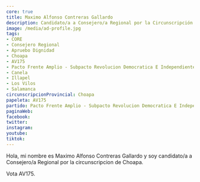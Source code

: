 ```yaml
---
core: true
title: Maximo Alfonso Contreras Gallardo
description: Candidato/a a Consejero/a Regional por la Circunscripción de Choapa
image: /media/ad-profile.jpg
tags:
- CORE
- Consejero Regional
- Apruebo Dignidad
- Choapa
- AV175
- Pacto Frente Amplio - Subpacto Revolucion Democratica E Independientes - Revolucion Democratica
- Canela
- Illapel
- Los Vilos
- Salamanca
circunscripcionProvincial: Choapa
papeleta: AV175
partido: Pacto Frente Amplio - Subpacto Revolucion Democratica E Independientes - Revolucion Democratica
paginaWeb:
facebook:
twitter:
instagram:
youtube:
tiktok:
---
```

Hola, mi nombre es Maximo Alfonso Contreras Gallardo y soy candidato/a a Consejero/a Regional por la circunscripcion de Choapa.

Vota AV175.